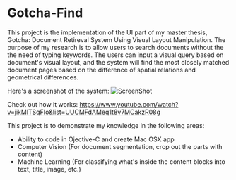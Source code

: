 Gotcha-Find
===========

This project is the implementation of the UI part of my master thesis, Gotcha: Document Retireval System Using Visual Layout Manipulation. The purpose of my research is to allow users to search documents without the the need of typing keywords. The users can input a visual query based on document's visual layout, and the system will find the most closely matched document pages based on the difference of spatial relations and geometrical differences.

Here's a screenshot of the system:
![ScreenShot](https://dl.dropboxusercontent.com/u/10698125/for%20github/%E8%9E%A2%E5%B9%95%E5%BF%AB%E7%85%A7%202014-05-05%20%E4%B8%8B%E5%8D%8811.07.02.png)

Check out how it works:
https://www.youtube.com/watch?v=jikMlTSqFIo&list=UUCMFdAMeq1t8v7MCakzR08g

This project is to demonstrate my knowledge in the following areas:
* Ability to code in Ojective-C and create Mac OSX app
* Computer Vision (For document segmentation, crop out the parts with content)
* Machine Learning (For classifying what's inside the content blocks into text, title, image, etc.)
